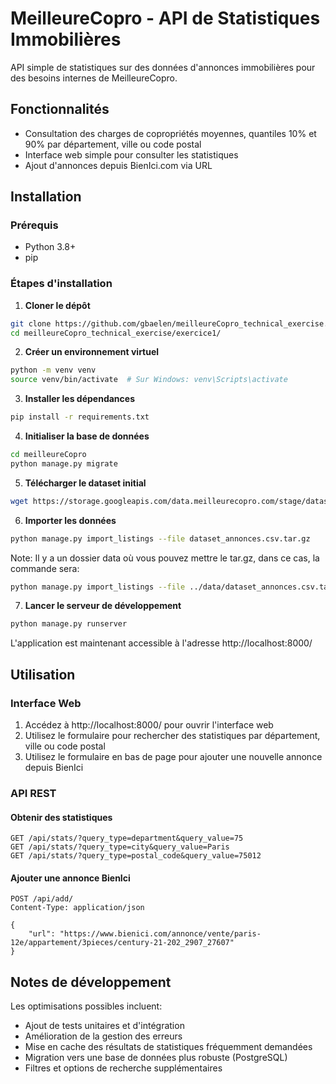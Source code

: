 # MeilleureCopro - API de Statistiques Immobilières

API simple de statistiques sur des données d'annonces immobilières pour des besoins internes de MeilleureCopro.

## Fonctionnalités

- Consultation des charges de copropriétés moyennes, quantiles 10% et 90% par département, ville ou code postal
- Interface web simple pour consulter les statistiques
- Ajout d'annonces depuis BienIci.com via URL

## Installation

### Prérequis

- Python 3.8+
- pip

### Étapes d'installation

1. **Cloner le dépôt**

```bash
git clone https://github.com/gbaelen/meilleureCopro_technical_exercise.git
cd meilleureCopro_technical_exercise/exercice1/
```

2. **Créer un environnement virtuel**

```bash
python -m venv venv
source venv/bin/activate  # Sur Windows: venv\Scripts\activate
```

3. **Installer les dépendances**

```bash
pip install -r requirements.txt
```

4. **Initialiser la base de données**

```bash
cd meilleureCopro
python manage.py migrate
```

5. **Télécharger le dataset initial**

```bash
wget https://storage.googleapis.com/data.meilleurecopro.com/stage/dataset_annonces.csv.tar.gz
```

6. **Importer les données**

```bash
python manage.py import_listings --file dataset_annonces.csv.tar.gz
```

Note: Il y a un dossier data où vous pouvez mettre le tar.gz, dans ce cas, la commande sera:
```bash
python manage.py import_listings --file ../data/dataset_annonces.csv.tar.gz
```

7. **Lancer le serveur de développement**

```bash
python manage.py runserver
```

L'application est maintenant accessible à l'adresse http://localhost:8000/

## Utilisation

### Interface Web

1. Accédez à http://localhost:8000/ pour ouvrir l'interface web
2. Utilisez le formulaire pour rechercher des statistiques par département, ville ou code postal
3. Utilisez le formulaire en bas de page pour ajouter une nouvelle annonce depuis BienIci

### API REST

#### Obtenir des statistiques

```
GET /api/stats/?query_type=department&query_value=75
GET /api/stats/?query_type=city&query_value=Paris
GET /api/stats/?query_type=postal_code&query_value=75012
```

#### Ajouter une annonce BienIci

```
POST /api/add/
Content-Type: application/json

{
    "url": "https://www.bienici.com/annonce/vente/paris-12e/appartement/3pieces/century-21-202_2907_27607"
}
```

## Notes de développement

Les optimisations possibles incluent:

- Ajout de tests unitaires et d'intégration
- Amélioration de la gestion des erreurs
- Mise en cache des résultats de statistiques fréquemment demandées
- Migration vers une base de données plus robuste (PostgreSQL)
- Filtres et options de recherche supplémentaires
